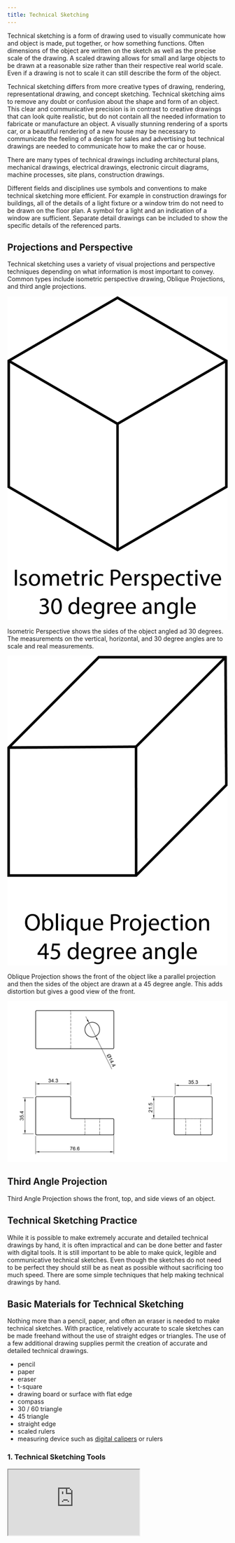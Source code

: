 ```yaml
---
title: Technical Sketching
---
```


Technical sketching is a form of drawing used to visually communicate how and object is made, put together, or how something functions. Often dimensions of the object are written on the sketch as well as the precise scale of the drawing. A scaled drawing allows for small and large objects to be drawn at a reasonable size rather than their respective real world scale. Even if a drawing is not to scale it can still describe the form of the object.

Technical sketching differs from more creative types of drawing, rendering, representational drawing, and concept sketching. Technical sketching aims to remove any doubt or confusion about the shape and form of an object. This clear and communicative precision is in contrast to creative drawings that can look quite realistic, but do not contain all the needed information to fabricate or manufacture an object. A visually stunning rendering of a sports car, or a beautiful rendering of a new house may be necessary to communicate the feeling of a design for sales and advertising but technical drawings are needed to communicate how to make the car or house.

There are many types of technical drawings including architectural plans, mechanical drawings, electrical drawings, electronic circuit diagrams, machine processes, site plans, construction drawings.

Different fields and disciplines use symbols and conventions to make technical sketching more efficient. For example in construction drawings for buildings, all of the details of a light fixture or a window trim do not need to be drawn on the floor plan. A symbol for a light and an indication of a window are sufficient. Separate detail drawings can be included to show the specific details of the referenced parts.

## Projections and Perspective

Technical sketching uses a variety of visual projections and perspective techniques depending on what information is most important to convey. Common types include isometric perspective drawing, Oblique Projections, and third angle projections.

<div class="gallery-grid">

<div class="image-card">

![Isometric Perspective Example](attachments/2022-10-08-isometric-perspective.png)

Isometric Perspective shows the sides of the object angled ad 30 degrees. The measurements on the vertical, horizontal, and 30 degree angles are to scale and real measurements.

</div>
<div class="image-card">

![Oblique Projection Example](attachments/2022-10-08-oblique-projection.png)

Oblique Projection shows the front of the object like a parallel projection and then the sides of the object are drawn at a 45 degree angle. This adds distortion but gives a good view of the front.

</div>
<div class="image-card">

[![Third Angle Projection Example](attachments/20220111-Third-Angle-Projection-Example-Jimmy-Kuehnle.jpg)](attachments/20220111-Third-Angle-Projection-Example-Jimmy-Kuehnle.jpg)

## Third Angle Projection

Third Angle Projection shows the front, top, and side views of an object.

</div>
</div>

## Technical Sketching Practice

While it is possible to make extremely accurate and detailed technical drawings by hand, it is often impractical and can be done better and faster with digital tools. It is still important to be able to make quick, legible and communicative technical sketches. Even though the sketches do not need to be perfect they should still be as neat as possible without sacrificing too much speed. There are some simple techniques that help making technical drawings by hand.

## Basic Materials for Technical Sketching

Nothing more than a pencil, paper, and often an eraser is needed to make technical sketches. With practice, relatively accurate to scale sketches can be made freehand without the use of straight edges or triangles. The use of a few additional drawing supplies permit the creation of accurate and detailed technical drawings.

- pencil
- paper
- eraser
- t-square
- drawing board or surface with flat edge
- compass
- 30 / 60 triangle
- 45 triangle
- straight edge
- scaled rulers
- measuring device such as [digital calipers](../making/how-to-use-digital-calipers.md) or rulers

<div class="video-grid">

<div class="video-card">

### 1. Technical Sketching Tools

<div class="iframe-16-9-container"><iframe class="youTubeIframe" src="https://www.youtube.com/embed/QaTlzXEHu4g?rel=0" width="300" height="150" allowfullscreen="allowfullscreen"></iframe>
</div>
</div>

</div>
